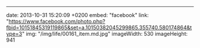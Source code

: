 ---
date: 2013-10-31 15:20:09 +0200
embed: "facebook"
link: "https://www.facebook.com/photo.php?fbid=10151845319119865&set=a.10150382045299865.355740.580174864&type=3"
img: "/img/life/00161_item.md.jpg"
imageWidth: 530
imageHeight: 941
